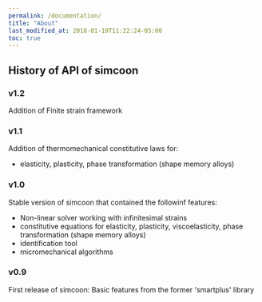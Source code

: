 ```yaml
---
permalink: /documentation/
title: "About"
last_modified_at: 2018-01-10T11:22:24-05:00
toc: true
---
```


## History of API of simcoon

### v1.2
Addition of Finite strain framework

### v1.1
Addition of thermomechanical constitutive laws for:
* elasticity, plasticity, phase transformation (shape memory alloys)

### v1.0 
Stable version of simcoon that contained the followinf features: 
* Non-linear solver working with infinitesimal strains
* constitutive equations for elasticity, plasticity, viscoelasticity, phase transformation (shape memory alloys)
* identification tool
* micromechanical algorithms

### v0.9 
First release of simcoon: Basic features from the former 'smartplus' library 
